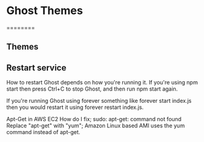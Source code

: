 # Ghost Themes
========


## Themes
 




## Restart service

How to restart Ghost depends on how you're running it. If you're using npm start then press Ctrl+C to stop Ghost, and then run npm start again.

If you're running Ghost using forever something like forever start index.js then you would restart it using forever restart index.js.


Apt-Get in AWS EC2
How do I fix;
 sudo: apt-get: command not found
Replace "apt-get" with "yum"; Amazon Linux based AMI uses the yum command instead of apt-get.
